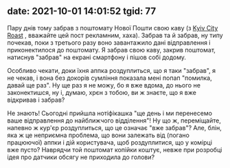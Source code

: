 date: 2021-10-01 14:01:52
tgid: 77
----

Пару днів тому забрав з поштомату Нової Пошти свою каву (з [Kyiv City Roast](https://kyivcityroast.com.ua/uk/)
, вважайте цей пост рекламним, хаха). Забрав та й забрав, ну типу почекав, поки з третього разу воно завантажило дані відправлення і приконектилося до поштомату. Я забрав свою каву, закрив поштомат, натиснув "забрав" на екрані смартфону і пішов собі додому. 

Особливо чекати, доки їхня аппка роздуплиться, що я таки "забрав", я не чекав, і вона без докорів сумління показала мені попап "помилка, давай ще раз". Ну ще раз я не можу, бо я вже вдома, до нього не законектишся, ну і, думаю, хрєн з тобою, ви ж знаєте, що я вже відкривав і забрав?

Не знають! Сьогодні прийшла нотіфікашка "ще день і ми перенесемо ваше відправлення до найближчого відділення"! Ну що ж, переміщайте, напевно ж кур'єр роздуплиться, що це означає "вже забрав"? Але, блін, яка ж це неприємна проблема, що вони залежать від (погано працюючої) аппки і дій користувача, щоб роздуплитися, що у комірці вже пусто? Наврядчи той поштомат копійки коштує, невже при розробці ідея про датчики обсягу не приходила до голови?